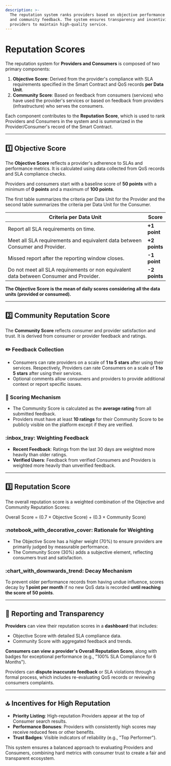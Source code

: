 ```yaml
---
description: >-
  The reputation system ranks providers based on objective performance metrics
  and community feedback. The system ensures transparency and incentivizes
  providers to maintain high-quality service.
---
```


# Reputation Scores

The reputation system for **Providers and Consumers** is composed of two primary components:

1. **Objective Score**: Derived from the provider's compliance with SLA requirements specified in the Smart Contract and QoS records **per Data Unit**.
2. **Community Score**: Based on feedback from consumers (services) who have used the provider's services or based on feedback from providers (infrastructure) who serves the consumers.

Each component contributes to the **Reputation Score**, which is used to rank Providers and Consumers in the system and is summarized in the Provider/Consumer's record of the Smart Contract.

***

## :one: Objective Score

The **Objective Score** reflects a provider's adherence to SLAs and performance metrics. It is calculated using data collected from QoS records and SLA compliance checks.&#x20;

Providers and consumers start with a baseline score of **50 points** with a minimum of **0 points** and a maximum of **100 points**.

The first table summarizes the criteria per Data Unit for the Provider and the second table summarizes the criteria per Data Unit for the Consumer.

<table><thead><tr><th width="482.7999267578125">Criteria per Data Unit</th><th>Score</th></tr></thead><tbody><tr><td>Report all SLA requirements on time.</td><td><strong>+1 point</strong></td></tr><tr><td>Meet all SLA requirements and equivalent data between Consumer and Provider.</td><td><strong>+2 points</strong></td></tr><tr><td>Missed report after the reporting window closes.</td><td><strong>-1 point</strong></td></tr><tr><td>Do not meet all SLA requirements or non equivalent data between Consumer and Provider.</td><td><strong>-2 points</strong></td></tr></tbody></table>

**The Objective Score is the mean of daily scores considering all the data units (provided or consumed).**

***

## :two: Community Reputation Score

The **Community Score** reflects consumer and provider satisfaction and trust. It is derived from consumer or provider feedback and ratings.

### :pencil2: Feedback Collection

* Consumers can rate providers on a scale of **1 to 5 stars** after using their services. Respectively, Providers can rate Consumers on a scale of **1 to 5 stars** after using their services.
* Optional comments allow consumers and providers to provide additional context or report specific issues.

### :dart: Scoring Mechanism

* The Community Score is calculated as the **average rating** from all submitted feedback.
* Providers must have at least **10 ratings** for their Community Score to be publicly visible on the platform except if they are verified.&#x20;

### :inbox\_tray: Weighting Feedback

* **Recent Feedback**: Ratings from the last 30 days are weighted more heavily than older ratings.
* **Verified Users**: Feedback from verified Consumers and Providers is weighted more heavily than unverified feedback.

***

## :three: Reputation Score

The overall reputation score is a weighted combination of the Objective and Community Reputation Scores:

Overall Score = (0.7 × Objective Score) + (0.3 × Community Score)

### :notebook\_with\_decorative\_cover: Rationale for Weighting

* The Objective Score has a higher weight (70%) to ensure providers are primarily judged by measurable performance.
* The Community Score (30%) adds a subjective element, reflecting consumers trust and satisfaction.

### :chart\_with\_downwards\_trend: Decay Mechanism

To prevent older performance records from having undue influence, scores decay by **1 point per month** if no new QoS data is recorded **until reaching the score of 50 points**.&#x20;

***

## :8ball: Reporting and Transparency

**Providers** can view their reputation scores in a **dashboard** that includes:

* Objective Score with detailed SLA compliance data.
* Community Score with aggregated feedback and trends.

**Consumers can view a provider's Overall Reputation Score**, along with badges for exceptional performance (e.g., "100% SLA Compliance for 6 Months").

Providers can **dispute inaccurate feedback** or SLA violations through a formal process, which includes re-evaluating QoS records or reviewing consumers complaints.

***

## :top: Incentives for High Reputation

* **Priority Listing**: High-reputation Providers appear at the top of Consumer search results.
* **Performance Bonuses**: Providers with consistently high scores may receive reduced fees or other benefits.
* **Trust Badges**: Visible indicators of reliability (e.g., "Top Performer").

This system ensures a balanced approach to evaluating Providers and Consumers, combining hard metrics with consumer trust to create a fair and transparent ecosystem.
